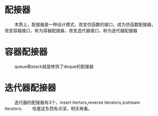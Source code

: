 
# 配接器
&emsp;&emsp; 本质上，配接器是一种设计模式，改变仿函数的接口，成为仿函数配接器，改变容器接口，称为容器配接器，改变迭代器接口，称为迭代器配接器

# 容器配接器
&emsp;&emsp; queue和stack就是修饰了deque的配接器

# 迭代器配接器
&emsp;&emsp; 迭代器的配接器有3个，insert itertors,reverse iterators,iostream iterators.
&emsp;&emsp;哇塞这东西有点深，明天再看。
<!---more-->
